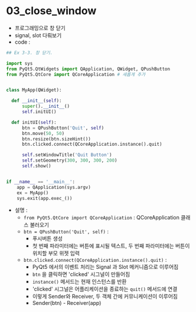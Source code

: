 # 03_close_window

- 프로그래밍으로 창 닫기
- signal, slot 다뤄보기
- code : 

```python
## Ex 3-3. 창 닫기.

import sys
from PyQt5.QtWidgets import QApplication, QWidget, QPushButton
from PyQt5.QtCore import QCoreApplication # 새롭게 추가


class MyApp(QWidget):

  def __init__(self):
      super().__init__()
      self.initUI()

  def initUI(self):
      btn = QPushButton('Quit', self)
      btn.move(50, 50)
      btn.resize(btn.sizeHint())
      btn.clicked.connect(QCoreApplication.instance().quit)

      self.setWindowTitle('Quit Button')
      self.setGeometry(300, 300, 300, 200)
      self.show()


if __name__ == '__main__':
    app = QApplication(sys.argv)
    ex = MyApp()
    sys.exit(app.exec_())
```

- 설명 : 
  - `from PyQt5.QtCore import QCoreApplication` : QCoreApplication 클래스 불러오기
  - `btn = QPushButton('Quit', self)` : 
    - 푸시버튼 생성
    - 첫 번째 파라미터에는 버튼에 표시될 텍스트, 두 번째 파라미터에는 버튼이 위치할 부모 위젯 입력
  - `btn.clicked.connect(QCoreApplication.instance().quit)` :
    - PyQt5 에서의 이벤트 처리는 Signal 과 Slot 메커니즘으로 이루어짐
    - `btn` 을 클릭하면 'clicked' 시그널이 만들어짐
    - `instance()` 메서드는 현재 인스턴스를 반환
    - 'clicked' 시그널은 어플리케이션을 종료하는 `quit()` 메서드에 연결
    - 이렇게 Sender와 Receiver, 두 객체 간에 커뮤니케이션이 이루어짐
    - Sender(btn) - Receiver(app)

